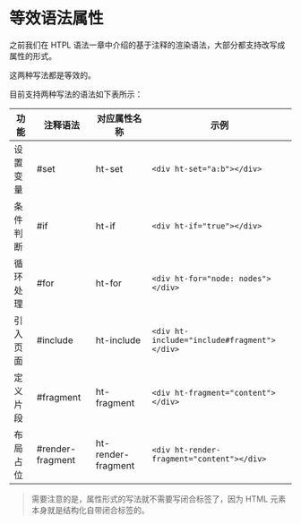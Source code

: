 # 等效语法属性

之前我们在 HTPL 语法一章中介绍的基于注释的渲染语法，大部分都支持改写成属性的形式。

这两种写法都是等效的。

目前支持两种写法的语法如下表所示：

| 功能 |注释语法 | 对应属性名称 | 示例
| ---- | ---- | ----| ----
| 设置变量 |#set | ht-set | `<div ht-set="a:b"></div>`
| 条件判断 |#if | ht-if | `<div ht-if="true"></div>`
| 循环处理 |#for | ht-for |`<div ht-for="node: nodes"></div>`
| 引入页面 |#include | ht-include | `<div ht-include="include#fragment"></div>`
| 定义片段 |#fragment | ht-fragment | `<div ht-fragment="content"></div>`
| 布局占位 |#render-fragment | ht-render-fragment | `<div ht-render-fragment="content"></div>`

> 需要注意的是，属性形式的写法就不需要写闭合标签了，因为 HTML 元素本身就是结构化自带闭合标签的。